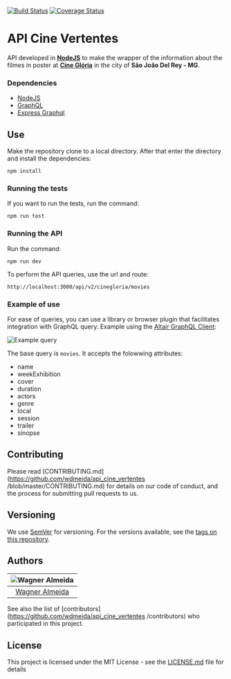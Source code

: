[![Build Status](https://travis-ci.org/wdmeida/api_cine_vertentes.svg?branch=master)](https://travis-ci.org/wdmeida/api_cine_vertentes)
[![Coverage Status](https://coveralls.io/repos/github/wdmeida/api_cine_vertentes/badge.svg?branch=master)](https://coveralls.io/github/wdmeida/api_cine_vertentes?branch=master)


# API Cine Vertentes

API developed in [**NodeJS**](https://nodejs.org/) to make the wrapper of the information about the filmes in poster at [**Cine Glória**](http://cinegloria.com/programacao) in the city of **São João Del Rey - MG**.


### Dependencies

* [NodeJS](https://nodejs.org/en/)
* [GraphQL](http://graphql.org/)
* [Express Graphql](https://github.com/graphql/express-graphql)

## Use

Make the repository clone to a local directory. After that enter the directory and install the dependencies:

```npm install```

### Running the tests

If you want to run the tests, run the command:

```npm run test```

### Running the API

Run the command:

```npm run dev```

To perform the API queries, use the url and route:

```http://localhost:3000/api/v2/cinegloria/movies```

### Example of use

For ease of queries, you can use a library or browser plugin that facilitates integration with GraphQL query. Example using the [Altair GraphQL Client](https://altair.sirmuel.design/):

![Example query](/images/query.png)

The base query is ```movies```. It accepts the folowwing attributes:

* name
* weekExhibition
* cover
* duration
* actors
* genre
* local
* session
* trailer
* sinopse

## Contributing

Please read [CONTRIBUTING.md](https://github.com/wdmeida/api_cine_vertentes
/blob/master/CONTRIBUTING.md) for details on our code of conduct, and the process for submitting pull requests to us.

## Versioning

We use [SemVer](http://semver.org/) for versioning. For the versions available, see the [tags on this repository](https://github.com/your/project/tags).

## Authors

| ![Wagner Almeida](https://avatars2.githubusercontent.com/u/9699741?s=400&u=d13dc23a68981463adfc43efbd7a26a664455711&v=4)|
|:---------------------:|
|  [Wagner Almeida](https://github.com/wdmeida/)   |

See also the list of [contributors](https://github.com/wdmeida/api_cine_vertentes
/contributors) who participated in this project.

## License

This project is licensed under the MIT License - see the [LICENSE.md](LICENSE.md) file for details